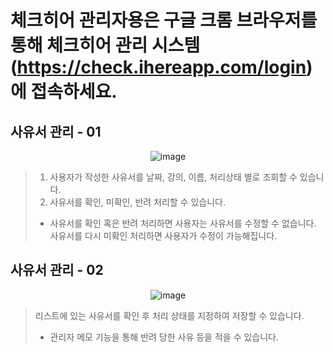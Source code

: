 # 체크히어 관리자용은 구글 크롬 브라우저를 통해 체크히어 관리 시스템 (https://check.ihereapp.com/login) 에 접속하세요.
## 사유서 관리 - 01

<p align = "center">
<img  alt="image" src="https://github.com/user-attachments/assets/efe13d4e-754d-4213-b8d8-89943aa15bf5">
<p/>

>1. 사용자가 작성한 사유서를 날짜, 강의, 이름, 처리상태 별로 조회할 수 있습니다.
>2. 사유서를 확인, 미확인, 반려 처리할 수 있습니다.
> * 사유서를 확인 혹은 반려 처리하면 사용자는 사유서를 수정할 수 없습니다. 사유서를 다시 미확인 처리하면 사용자가 수정이 가능해집니다.

## 사유서 관리 - 02

<p align = "center">
<img  alt="image" src="https://github.com/user-attachments/assets/71d50970-8a11-42e2-b01d-6b721751a6ed">
<p/>

> 리스트에 있는 사유서를 확인 후 처리 상태를 지정하여 저장할 수 있습니다. 
> * 관리자 메모 기능을 통해 반려 당한 사유 등을 적을 수 있습니다.

